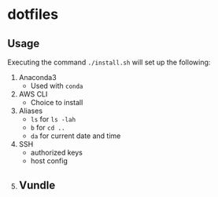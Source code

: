 # dotfiles

## Usage
Executing the command `./install.sh` will set up the following:

1. Anaconda3
    - Used with `conda`
2. AWS CLI
    - Choice to install
3. Aliases
    - `ls` for `ls -lah`
    - `b` for `cd ..`
    - `da` for current date and time
4. SSH
    - authorized keys
    - host config
5. Vundle
    - 